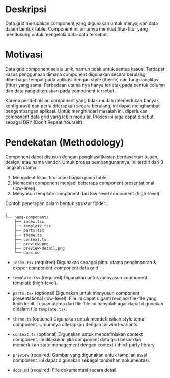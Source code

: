 # Deskripsi
Data grid merupakan component yang digunakan untuk menyajikan data dalam bentuk table. Component ini umumya memuat fitur-fitur yang mendukung untuk mengelola data-data tersebut. 

# Motivasi
Data grid component selalu unik, namun tidak untuk semua kasus. Terdapat kasus penggunaan dimana component digunakan secara berulang diberbagai tempat pada aplikasi dengan style (theme) dan fungsionalitas (fitur) yang sama. Perbedaan utama nya hanya terletak pada bentuk column dan data yang diteruskan pada component tersebut.

Karena pendefinisian component yang tidak mudah (memerlukan banyak konfigurasi) dan perlu diterapkan secara berulang, ini dapat menghambat pengembangan aplikasi. Untuk menghindari masalah ini, diperlukan component data grid yang lebih modular. Proses ini juga dapat disebut sebagai DRY (Don't Repeat Yourself).

# Pendekatan (Methodology)
Component dapat disusun dengan pengklasifikasian berdasarkan tujuan, design, atau nama vendor. Untuk proses pembangunannya, ini terdiri dari 3 langkah utama : 

1. Mengidentifikasi fitur atau bagian pada table.
2. Memecah component menjadi beberapa component presentational (low-level).
3. Menyusun template component dari low-level component (high-level).

Contoh penerapan dalam bentuk struktur folder : 

```plaintext
.
└── nama-component/
    ├── index.tsx
    ├── template.tsx
    ├── parts.tsx
    ├── theme.ts
    ├── context.ts
    ├── preview.png
    ├── preview-detail.png
    └── docs.md

```

- `index.tsx` (required)
  Digunakan sebagai pintu utama pengimporan & ekspor component-component data grid.

- `template.tsx` (required) 
  Digunakan untuk menyusun component template (high-level).

- `parts.tsx` (optional)
  Digunakan untuk menyusun component presentational (low-level). File ini dapat diganti menjadi file-file yang lebih kecil. Tujuan utama dari file-file ini hanyalah agar dapat digunakan didalam file `template.tsx`.

- `theme.ts` (optional)
  Digunakan untuk mendefinsikan style tema component. Umumnya diterapkan dengan tailwind-variants.

- `context.ts` (optional)
  Digunakan untuk mendefiniskan context component. Ini dilakukan jika component data grid besar dan memerlukan state management dengan context / third-party library.

- `preview` (required)
  Gambar yang digunakan untuk tampilan awal component. ini dapat digunakan sebagai tambahan dokumentasi.

- `docs.md` (required)
  File dokumentasi secara detail.